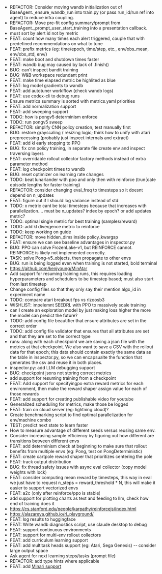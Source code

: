 - REFACTOR: Consider moving wandb initialization out of BaseAgent._ensure_wandb_run into train.py (or pass run_id/run ref into agent) to reduce infra coupling.
- REFACTOR: Move pre-fit config summary/prompt from BaseAgent._prompt_user_start_training into a presentation callback.
- must sort by alert id not by metric
- FEAT: count how many times each alert triggered, couple that with predefined recommendations on what to tune
- FEAT: prefix metrics (eg: time/epoch, time/step, etc., env/obs_mean, env/obs_std, env/)
- FEAT: make boot and shutdown times faster
- FEAT: wandb bug may caused by lack of .finish()
- BUG: can't inspect bandit training
- BUG: W&B workspace redundant print
- FEAT: make time elapsed metric be highlited as blue
- FEAT: log model gradients to wandb
- FEAT: add autotuner worklflow (check wandb logs)
- FEAT: use codex-cli to debug runs
- Ensure metrics summary is sorted with metrics.yaml priorities
- FEAT: add normalization support 
- FEAT: add sweeping support
- TODO: how is pongv5 determinism enforce
- TODO: run pongv5 sweep
- REFACTOR: simplify CNN policy creation, test manually first
- BUG: restore grayscaling / resizing logic; think how to unify with atari preprocessing (probably just inspect internals and extract)
- FEAT: add kl early stopping to PPO
- BUG: fix cnn policy training, in separate file create env and inspect traversing layers
- FEAT: overridable rollout collector factory methods instead of extra parameter method
- FEAT: log checkpoint times to wandb
- BUG: reset optimizer on learning rate changes
- TODO: beat lunarlander with ppo and only then with reinforce (trun[cate episode lengths for faster training)
- REFACTOR: consider changing eval_freq to timesteps so it doesnt depend on n_updates
- FEAT: figure out if I should log variance instead of std
- TODO: x metric cant be total timesteps because that increases with parallelization.... must be n_updates? index by epoch? or add updates metric?
- TODO: optimal single metric for best training (samples/reward)
- TODO: add kl divergence metric to reinforce
- TODO: keep working on guide
- REFACTOR: move hidden_dims inside policy_kwargsp
- FEAT: ensure we can see baseline advantages in inspector.py
- BUG: PPO can solve FrozenLake-v1, but REINFORCE cannot. REINFORCE is likely not implemented correctly.
- TASK: solve Pong-v5_objects, then propagate to other envs
- BUG: run is being logged even when training is not started, bold terminal
- https://github.com/kenjyoung/MinAtar
- Add support for resuming training runs, this requires loading hyperparameters and schedulers to be timestep based; must also start from last timestep
- Change config files so that they only say their mention algo_id in experiment name
- TODO: compare atari breakout fps vs rlzoosb3
- WISHLIST: impelemnt SEEDRL with PPO to massively scale training
- can I create an exploration model by just making loss higher the more the model can predict the future?
- TODO: add config file beautifier that ensure attributes are set in the correct order
- TODO: add config file validator that ensures that all attributes are set and that they are set to the correct type
- runs: along with each checkpoint we are saving a json file with the metrics at that checkpoint. We also want to save a CSV with the rollout data for that epoch; this data should contain exactly the same data as the table in inspector.py, so we can encapsualte the function that generates the csv and reuse it in both places.
- inspector.py: add LLM debugging support
- BUG: checkpoint jsons not storing correct metrics
- add support for resuming training from a checkpoint
- FEAT: Add support for specifyingpo extra reward metrics for each environment, then make the reward shaper assign value for each of those rewards
- FEAT: add support for creating publishable video for youtube
- Generalized scheduling for metrics, make those be logged
- FEAT: train on cloud server (eg: lightning cloud)?
- Create benchmarking script to find optimal parallelization for env/machine combo
- TEST: predict next state to learn faster
- How to measure advantage of different seeds versus reusing same env.
- Consider increasing sample efficiency by figuring out how different are transitions between different envs
- FEAT: add determinism check at beginning to make sure that rollout benefits from multiple envs (eg: Pong, test on PongDeterministic)
- FEAT: create cartpole reward shaper that prioritizes centering the pole
- FEAT: track output distribution
- BUG: fix thread safety issues with async eval collector (copy model weights with lock)
- FEAT: consider computing mean reward by timesteps, this way in eval we just have to request n_steps = reward_threshold * N, this will make it easier to support vectorized envs
- FEAT: a2c (only after reinforce/ppo is stable)
- add support for plotting charts as text and feeding to llm, check how end of training does it
- https://cs.stanford.edu/people/karpathy/reinforcejs/index.html
- https://alazareva.github.io/rl_playground/
- FEAT: log results to huggingface
- FEAT: Write wandb diagnostics script, use claude desktop to debug
- FEAT: support continuous environments
- FEAT: support for multi-env rollout collectors
- FEAT: add curriculum learning support
- FEAT: add multitask heads support (eg: Atari, Sega Genesis) -- consider large output space
- Ask agent for next learning steps/tasks (prompt file)
- REFACTOR: add type hints where applicable
- FEAT: add [Minari support](https://minari.farama.org/)
